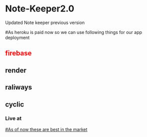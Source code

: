 # Note-Keeper2.0
Updated Note keeper previous version

#As heroku is paid now so we can use following things for our app deployment

<h2 style="color:red">firebase</h2>
<h2>render</h2>
<h2>raliways</h2>
<h2>cyclic</h2>
<h3>Live at <a href="https://ill-ruby-ostrich-suit.cyclic.app/"</a> </h3>

#As of now these are best in the market
